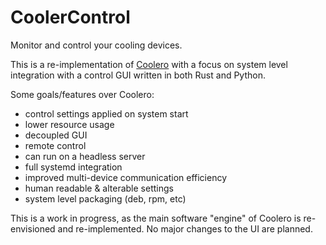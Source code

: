 # CoolerControl

Monitor and control your cooling devices.

This is a re-implementation of [Coolero](https://gitlab.com/coolero/coolero) with a focus on system level integration
with a control GUI written in both Rust and Python.

Some goals/features over Coolero:

- control settings applied on system start
- lower resource usage
- decoupled GUI
- remote control
- can run on a headless server
- full systemd integration
- improved multi-device communication efficiency
- human readable & alterable settings
- system level packaging (deb, rpm, etc)

This is a work in progress, as the main software "engine" of Coolero is re-envisioned and re-implemented. No major
changes to the UI are planned.

